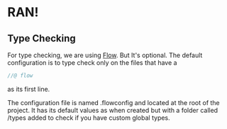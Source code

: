 # RAN!

## Type Checking

For type checking, we are using [Flow](https://flow.org). But It's optional. The default configuration is to type check only on the files that have a

```js
//@ flow
```

as its first line. 

The configuration file is named .flowconfig and located at the root of the project. It has its default values as when created but with a folder called /types added to check if you have custom global types.
